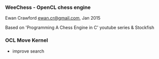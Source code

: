 ### WeeChess - OpenCL chess engine

Ewan Crawford <ewan.cr@gmail.com>, Jan 2015

Based on 'Programming A Chess Engine in C' youtube series & Stockfish


### OCL Move Kernel

+ improve search

